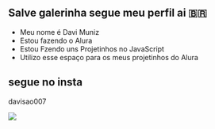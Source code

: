 ## Salve galerinha segue meu perfil ai 🇧🇷

- Meu nome é Davi Muniz 
- Estou fazendo o Alura 
- Estou  Fzendo uns Projetinhos no JavaScript
- Utilizo esse espaço para os meus projetinhos do Alura

## segue no insta 

davisao007



![](https://media1.tenor.com/m/YOvMWISxpzUAAAAC/santai.gif)
